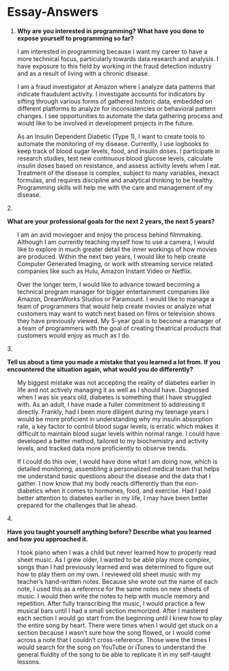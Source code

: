 # Essay-Answers
1. <p><strong> Why are you interested in programming? What have you done to expose yourself to programming so far?</strong></p>
<ul>
<p>I am interested in programming because I want my career to have a more technical focus, particularly towards data research and analysis.  I have exposure to this field by working in the fraud detection industry and as a result of living with a chronic disease.</p>
<p>I am a fraud investigator at Amazon where I analyze data patterns that indicate fraudulent activity.  I investigate accounts for indicators by sifting through various forms of gathered historic data, embedded on different platforms to analyze for inconsistencies or behavioral pattern changes. I see opportunities to automate the data gathering process and would like to be involved in development projects in the future.</p>
<p>As an Insulin Dependent Diabetic (Type 1), I want to create tools to automate the monitoring of my disease. Currently, I use logbooks to keep track of blood sugar levels, food, and insulin doses. I participate in research studies, test new continuous blood glucose levels, calculate insulin doses based on resistance, and assess activity levels when I eat. Treatment of the disease is complex, subject to many variables, inexact formulas, and requires discipline and analytical thinking to be healthy. Programming skills will help me with the care and management of my disease.</p>
</ul>
2. <p><strong> What are your professional goals for the next 2 years, the next 5 years?</strong></p>
<ul>
<p>I am an avid moviegoer and enjoy the process behind filmmaking. Although I am currently teaching myself how to use a camera, I would like to explore in much greater detail the inner workings of how movies are produced. Within the next two years, I would like to help create Computer Generated Imaging, or work with streaming service related companies like such as Hulu, Amazon Instant Video or Netflix. </p>
<p>Over the longer term, I would like to advance toward becoming a technical program manager for bigger entertainment companies like Amazon, DreamWorks Studios or Paramount. I would like to manage a team of programmers that would help create movies or analyze what customers may want to watch next based on films or television shows they have previously viewed. My 5-year goal is to become a manager of a team of programmers with the goal of creating theatrical products that customers would enjoy as much as I do.</p> 
</ul>
3. <p><strong> Tell us about a time you made a mistake that you learned a lot from. If you encountered the situation again, what would you do differently?</strong></p>
<ul>
<p>My biggest mistake was not accepting the reality of diabetes earlier in life and not actively managing it as well as I should have. Diagnosed when I was six years old, diabetes is something that I have struggled with.  As an adult, I have made a fuller commitment to addressing it directly. Frankly, had I been more diligent during my teenage years I would be more proficient in understanding why my insulin absorption rate, a key factor to control blood sugar levels, is erratic which makes it difficult to maintain blood sugar levels within normal range. I could have developed a better method, tailored to my biochemistry and activity levels, and tracked data more proficiently to observe trends. </p>
<p>If I could do this over, I would have done what I am doing now, which is detailed monitoring, assembling a personalized medical team that helps me understand basic questions about the disease and the data that I gather.  I now know that my body reacts differently than the non-diabetics when it comes to hormones, food, and exercise. Had I paid better attention to diabetes earlier in my life, I may have been better prepared for the challenges that lie ahead.</p>
</ul>
4. <p><strong> Have you taught yourself anything before? Describe what you learned and how you approached it.</strong></p>
<ul>
<p>I took piano when I was a child but never learned how to properly read sheet music.  As I grew older, I wanted to be able play more complex, songs than I had previously learned and was determined to figure out how to play them on my own. I reviewed old sheet music with my teacher’s hand-written notes. Because she wrote out the name of each note, I used this as a reference for the same notes on new sheets of music. I would then write the notes to help with muscle memory and repetition. After fully transcribing the music, I would practice a few musical bars until I had a small section memorized. After I mastered each section I would go start from the beginning until I knew how to play the entire song by heart. There were times when I would get stuck on a section because I wasn’t sure how the song flowed, or I would come across a note that I couldn’t cross-reference. Those were the times I would search for the song on YouTube or iTunes to understand the general fluidity of the song to be able to replicate it in my self-taught lessons.</p> 
</ul>
